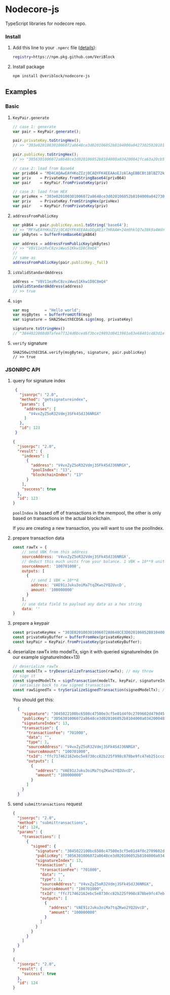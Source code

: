 # Nodecore-js

TypeScript libraries for nodecore repo. 

### Install

1. Add this line to your `.npmrc` file ([details](https://github.blog/2019-09-11-proxying-packages-with-github-package-registry-and-other-updates/#introducing-proxy-support-for-npmjs-com)):
   ```bash
   registry=https://npm.pkg.github.com/VeriBlock
   ```
2. Install package
   ```bash
   npm install @veriblock/nodecore-js
   ```

## Examples

### Basic
1. `KeyPair.generate`
    ```javascript
    // case 1: generate
    var pair = KeyPair.generate();

    pair.privateKey.toStringHex();
    // >> "303e020100301006072a8648ce3d020106052b8104000a0427302502010104203abf83fa470423d4788a760ef6b7aae1dacf98784b0646057a0adca24e522acb"

    pair.publicKey.toStringHex();
    // >> "3056301006072a8648ce3d020106052b8104000a034200042fca63a20cb5208c2a55ff5099ca1966b7f52e687600784d1de062c1dd9c8a5fe55b2ba5d906c703d37cbd02ecd9c97a806110fa05d9014a102a0513dd354ec5"

    // case 2: load from Base64
    var privB64 = "MD4CAQAwEAYHKoZIzj0CAQYFK4EEAAoEJzAlAgEBBCBt1BlBZ72kP3RJKyfcZJ1iVqcHbQ4UxUdNb2aXFHStjw=="
    var priv    = PrivateKey.fromStringBase64(privB64)
    var pair    = KeyPair.fromPrivateKey(priv)

    // case 3: load from HEX
    var privHex = "303e020100301006072a8648ce3d020106052b8104000a0427302502010104203abf83fa470423d4788a760ef6b7aae1dacf98784b0646057a0adca24e522acb"
    var priv    = PrivateKey.fromStringHex(privHex)
    var pair    = KeyPair.fromPrivateKey(priv)

    ```
2. `addressFromPublicKey`
    ```javascript
    var pkB64 = pair.publicKey.asn1.toString('base64');
    // >> "MFYwEAYHKoZIzj0CAQYFK4EEAAoDQgAE1r7HRAAW+24m0hklQ7w38k9a4Wdnke2YFo5z9ywxQPAEzrEnn1FsqWosA11BmVhsude4812DS2Y+ymzc2wgBow=="
    var pkBytes = bufferFromBase64(pkB64)

    var address = addressFromPublicKey(pkBytes)
    // >> "V8V11ezRvC8zxiWwuS1Kkw1D8C8mQ4"
    //
    // same as
    addressFromPublicKey(pair.publicKey._full)
    ```
2. `isValidStandardAddress`
    ```javascript
    address = "V8V11ezRvC8zxiWwuS1Kkw1D8C8mQ4"
    isValidStandardAddress(address)
    // >> true
    ```

3. `sign`
    ```javascript
    var msg       = "Hello world";
    var msgBytes  = bufferFromUtf8(msg)
    var signature = SHA256withECDSA.sign(msg, privateKey)

    signature.toStringHex()
    // "3044022008d07afee77324d0bced6f3bce19892d0413981e83e68401cd83d1e1ed3bc37c022005273429062dcf623ccd04c8d9c9e601e7fc45b5db32900c9b0ffda2dbc8f452"    
    ```
4. `verify` signature
    ```
    SHA256withECDSA.verify(msgBytes, signature, pair.publicKey)
    // >> true
    ```

### JSONRPC API

1. query for signature index
   ```json
    {
      "jsonrpc": "2.0",
      "method": "getsignatureindex",
      "params": {
        "addresses": [
          "V4vxZyZ5oR32Vdmj3SFk4SdJ36NRGX"
        ]
      },
      "id": 123
    }
   ```
    
   ```json
   {
     "jsonrpc": "2.0",
     "result": {
       "indexes": [
         {
           "address": "V4vxZyZ5oR32Vdmj3SFk4SdJ36NRGX",
           "poolIndex": "13",
           "blockchainIndex": "13"
         }
       ],
       "success": true
     },
     "id": 123
   }
    ```

    `poolIndex` is based off of transactions in the mempool, the other is only based on transactions in the actual blockchain.

    If you are creating a new transaction, you will want to use the poolIndex.

2. prepare transaction data
    ```js
    const rawTx = {
        // send VBK from this address
        sourceAddress: 'V4vxZyZ5oR32Vdmj3SFk4SdJ36NRGX',
        // deduct this much units from your balance. 1 VBK = 10**9 units.
        sourceAmount: '100701000',
        outputs: [
          {
            // send 1 VBK = 10**8
            address: 'VAE91zJuku3oiMa7tqZKwo2YQ2UvcD',
            amount: '100000000'
          }
        ],
        // use data field to payload any data as a hex string
        data: '' 
    }
    ```
   
3. prepare a keypair
   ```js
   const privateKeyHex = "303E020100301006072A8648CE3D020106052B8104000A04273025020101042017869E398A7ACD18729B8FC6D47DCFE9C1A2B5871334D00471EFC3985762FF8F";
   const privateKeyBuffer = bufferFromHex(privateKeyHex); 
   const keyPair = KeyPair.fromPrivateKey(privateKeyBuffer);
   ```

4. deserialize rawTx into modelTx, sign it with queried signatureIndex (in our example signatureIndex=13)
   ```js
   // deserialize rawTx
   const modelTx = tryDeserializeTransaction(rawTx); // may throw
   // sign it
   const signedModelTx = signTransaction(modelTx, keyPair, signatureIndex);
   // serialize back to raw signed transaction
   const rawSignedTx = trySerializeSignedTransaction(signedModelTx); // may throw
   ```
   You should get this:
   ```json
     {
       "signature": "3045022100bc6508c47500e3cf5e01d4f0c2709602d479d45d486bf244a499df05dbdb233802204de76c6f126b2ef8343dd18b21551a70497c0c50eed81bfca605c3240a5469f5",
       "publicKey": "3056301006072a8648ce3d020106052b8104000a034200048569053d7b483059100b4c914cce0b39ed3d4b8c70419e9a4f3102a6f9ad62606e6c5085767f4fc83dad5cc5c35e70ce7198b8db0e863ac19e4c20b37a503a5e",
       "signatureIndex": 13,
       "transaction": {
         "transactionFee": "701000",
         "data": "",
         "type": 1,
         "sourceAddress": "V4vxZyZ5oR32Vdmj3SFk4SdJ36NRGX",
         "sourceAmount": "100701000",
         "txId": "ffc717462162ebc5e8730cc82b225f998c878be9fc47eb251ccc948cf2d2d296",
         "outputs": [
           {
             "address": "VAE91zJuku3oiMa7tqZKwo2YQ2UvcD",
             "amount": "100000000"
           }
         ]
       }
     }
   ```

5. send `submittransactions` request
   ```json
   {
     "jsonrpc": "2.0",
     "method": "submittransactions",
     "id": 124,
     "params": {
       "transactions": [
         {
           "signed": {
             "signature": "3045022100bc6508c47500e3cf5e01d4f0c2709602d479d45d486bf244a499df05dbdb233802204de76c6f126b2ef8343dd18b21551a70497c0c50eed81bfca605c3240a5469f5",
             "publicKey": "3056301006072a8648ce3d020106052b8104000a034200048569053d7b483059100b4c914cce0b39ed3d4b8c70419e9a4f3102a6f9ad62606e6c5085767f4fc83dad5cc5c35e70ce7198b8db0e863ac19e4c20b37a503a5e",
             "signatureIndex": 13,
             "transaction": {
               "transactionFee": "701000",
               "data": "",
               "type": 1,
               "sourceAddress": "V4vxZyZ5oR32Vdmj3SFk4SdJ36NRGX",
               "sourceAmount": "100701000",
               "txId": "ffc717462162ebc5e8730cc82b225f998c878be9fc47eb251ccc948cf2d2d296",
               "outputs": [
                 {
                   "address": "VAE91zJuku3oiMa7tqZKwo2YQ2UvcD",
                   "amount": "100000000"
                 }
               ]
             }
           }
         }
       ]
     }
   }
   ```
   ```json
   {
     "jsonrpc": "2.0",
     "result": {
       "success": true
     },
     "id": 124
   }
   ```
